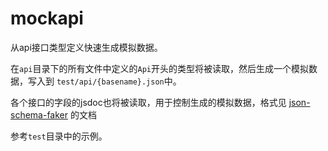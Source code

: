 mockapi
=======

从api接口类型定义快速生成模拟数据。

在`api`目录下的所有文件中定义的`Api`开头的类型将被读取，然后生成一个模拟数据，写入到
`test/api/{basename}.json`中。

各个接口的字段的jsdoc也将被读取，用于控制生成的模拟数据，格式见
[json-schema-faker](https://github.com/json-schema-faker/json-schema-faker) 的文档

参考`test`目录中的示例。
